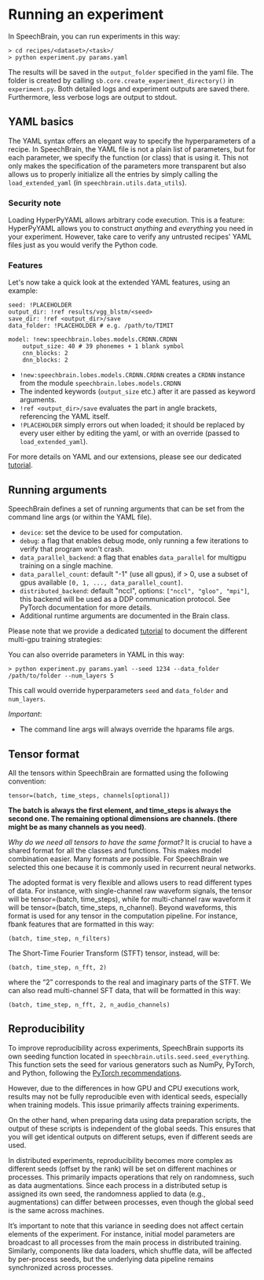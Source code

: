 # Running an experiment
In SpeechBrain, you can run experiments in this way:

```
> cd recipes/<dataset>/<task>/
> python experiment.py params.yaml
```

The results will be saved in the `output_folder` specified in the yaml file.
The folder is created by calling `sb.core.create_experiment_directory()` in `experiment.py`. Both detailed logs and experiment outputs are saved there. Furthermore, less verbose logs are output to stdout.

## YAML basics

The YAML syntax offers an elegant way to specify the hyperparameters of a recipe.
In SpeechBrain, the YAML file is not a plain list of parameters, but for each parameter, we specify the function (or class) that is using it.
This not only makes the specification of the parameters more transparent but also allows us to properly initialize all the entries by simply calling the `load_extended_yaml` (in `speechbrain.utils.data_utils`).

### Security note
Loading HyperPyYAML allows arbitrary code execution.
This is a feature: HyperPyYAML allows you to construct *anything* and *everything*
you need in your experiment.
However, take care to verify any untrusted recipes' YAML files just as you would verify the Python code.

### Features

Let's now take a quick look at the extended YAML features, using an example:

```
seed: !PLACEHOLDER
output_dir: !ref results/vgg_blstm/<seed>
save_dir: !ref <output_dir>/save
data_folder: !PLACEHOLDER # e.g. /path/to/TIMIT

model: !new:speechbrain.lobes.models.CRDNN.CRDNN
    output_size: 40 # 39 phonemes + 1 blank symbol
    cnn_blocks: 2
    dnn_blocks: 2
```
- `!new:speechbrain.lobes.models.CRDNN.CRDNN` creates a `CRDNN` instance
  from the module `speechbrain.lobes.models.CRDNN`
- The indented keywords (`output_size` etc.) after it are passed as keyword
  arguments.
- `!ref <output_dir>/save` evaluates the part in angle brackets,
  referencing the YAML itself.
- `!PLACEHOLDER` simply errors out when loaded; it should be replaced by
  every user either by editing the yaml, or with an override (passed to
  `load_extended_yaml`).

For more details on YAML and our extensions, please see our dedicated [tutorial](https://colab.research.google.com/drive/1Pg9by4b6-8QD2iC0U7Ic3Vxq4GEwEdDz).

## Running arguments
SpeechBrain defines a set of running arguments that can be set from the command line args (or within the YAML file).
- `device`: set the device to be used for computation.
- `debug`: a flag that enables debug mode, only running a few iterations to verify that program won't crash.
- `data_parallel_backend`: a flag that enables `data_parallel` for multigpu training on a single machine.
- `data_parallel_count`: default "-1" (use all gpus), if > 0, use a subset of gpus available `[0, 1, ..., data_parallel_count]`.
- `distributed_backend`: default "nccl", options: `["nccl", "gloo", "mpi"]`, this backend will be used as a DDP communication protocol. See PyTorch documentation for more details.
- Additional runtime arguments are documented in the Brain class.

Please note that we provide a dedicated [tutorial](https://colab.research.google.com/drive/13pBUacPiotw1IvyffvGZ-HrtBr9T6l15) to document the different multi-gpu training strategies:

You can also override parameters in YAML in this way:

```
> python experiment.py params.yaml --seed 1234 --data_folder /path/to/folder --num_layers 5
```

This call would override hyperparameters `seed` and `data_folder` and `num_layers`.

*Important*:
- The command line args will always override the hparams file args.

## Tensor format
All the tensors within SpeechBrain are formatted using the following convention:
```
tensor=(batch, time_steps, channels[optional])
```
**The batch is always the first element, and time_steps is always the second one. The remaining optional dimensions are channels. (there might be as many channels as you need)**.

*Why do we need all tensors to have the same format?*
It is crucial to have a shared format for all the classes and functions. This makes model combination easier.
Many formats are possible. For SpeechBrain we selected this one because it is commonly used in recurrent neural networks.

The adopted format is very flexible and allows users to read different types of data. For instance, with single-channel raw waveform signals, the tensor will be tensor=(batch, time_steps), while for multi-channel raw waveform it will be tensor=(batch, time_steps, n_channel). Beyond waveforms, this format is used for any tensor in the computation pipeline. For instance, fbank features that are formatted in this way:
```
(batch, time_step, n_filters)
```
The Short-Time Fourier Transform (STFT) tensor, instead, will be:
```
(batch, time_step, n_fft, 2)
```
where the “2” corresponds to the real and imaginary parts of the STFT.
We can also read multi-channel SFT data, that will be formatted in this way:
```
(batch, time_step, n_fft, 2, n_audio_channels)
```

## Reproducibility

To improve reproducibility across experiments, SpeechBrain supports its own seeding function located in `speechbrain.utils.seed.seed_everything`. This function sets the seed for various generators such as NumPy, PyTorch, and Python, following the [PyTorch recommendations](https://pytorch.org/docs/stable/notes/randomness.html).

However, due to the differences in how GPU and CPU executions work, results may not be fully reproducible even with identical seeds, especially when training models. This issue primarily affects training experiments.

On the other hand, when preparing data using data preparation scripts, the output of these scripts is independent of the global seeds. This ensures that you will get identical outputs on different setups, even if different seeds are used.

In distributed experiments, reproducibility becomes more complex as different seeds (offset by the rank) will be set on different machines or processes. This primarily impacts operations that rely on randomness, such as data augmentations. Since each process in a distributed setup is assigned its own seed, the randomness applied to data (e.g., augmentations) can differ between processes, even though the global seed is the same across machines.

It’s important to note that this variance in seeding does not affect certain elements of the experiment. For instance, initial model parameters are broadcast to all processes from the main process in distributed training. Similarly, components like data loaders, which shuffle data, will be affected by per-process seeds, but the underlying data pipeline remains synchronized across processes.
